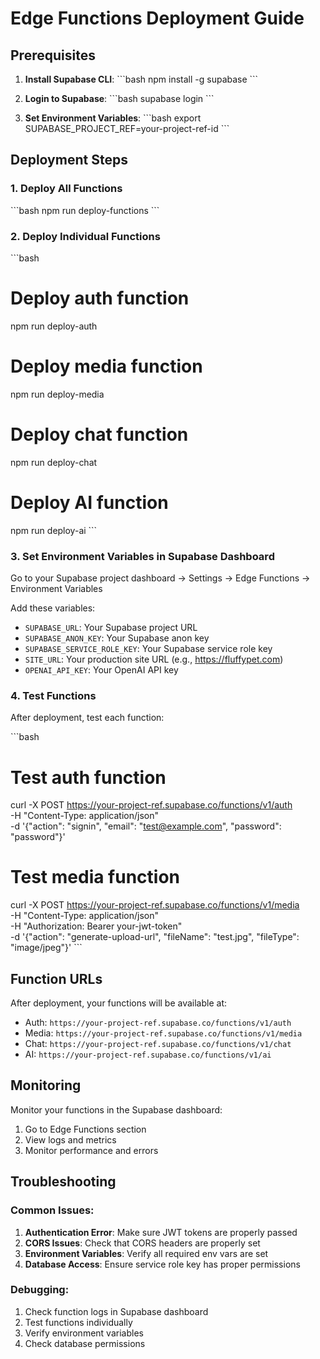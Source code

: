 # Edge Functions Deployment Guide

## Prerequisites

1. **Install Supabase CLI**:
   \`\`\`bash
   npm install -g supabase
   \`\`\`

2. **Login to Supabase**:
   \`\`\`bash
   supabase login
   \`\`\`

3. **Set Environment Variables**:
   \`\`\`bash
   export SUPABASE_PROJECT_REF=your-project-ref-id
   \`\`\`

## Deployment Steps

### 1. Deploy All Functions
\`\`\`bash
npm run deploy-functions
\`\`\`

### 2. Deploy Individual Functions
\`\`\`bash
# Deploy auth function
npm run deploy-auth

# Deploy media function
npm run deploy-media

# Deploy chat function
npm run deploy-chat

# Deploy AI function
npm run deploy-ai
\`\`\`

### 3. Set Environment Variables in Supabase Dashboard

Go to your Supabase project dashboard → Settings → Edge Functions → Environment Variables

Add these variables:
- `SUPABASE_URL`: Your Supabase project URL
- `SUPABASE_ANON_KEY`: Your Supabase anon key
- `SUPABASE_SERVICE_ROLE_KEY`: Your Supabase service role key
- `SITE_URL`: Your production site URL (e.g., https://fluffypet.com)
- `OPENAI_API_KEY`: Your OpenAI API key

### 4. Test Functions

After deployment, test each function:

\`\`\`bash
# Test auth function
curl -X POST https://your-project-ref.supabase.co/functions/v1/auth \
  -H "Content-Type: application/json" \
  -d '{"action": "signin", "email": "test@example.com", "password": "password"}'

# Test media function
curl -X POST https://your-project-ref.supabase.co/functions/v1/media \
  -H "Content-Type: application/json" \
  -H "Authorization: Bearer your-jwt-token" \
  -d '{"action": "generate-upload-url", "fileName": "test.jpg", "fileType": "image/jpeg"}'
\`\`\`

## Function URLs

After deployment, your functions will be available at:
- Auth: `https://your-project-ref.supabase.co/functions/v1/auth`
- Media: `https://your-project-ref.supabase.co/functions/v1/media`
- Chat: `https://your-project-ref.supabase.co/functions/v1/chat`
- AI: `https://your-project-ref.supabase.co/functions/v1/ai`

## Monitoring

Monitor your functions in the Supabase dashboard:
1. Go to Edge Functions section
2. View logs and metrics
3. Monitor performance and errors

## Troubleshooting

### Common Issues:

1. **Authentication Error**: Make sure JWT tokens are properly passed
2. **CORS Issues**: Check that CORS headers are properly set
3. **Environment Variables**: Verify all required env vars are set
4. **Database Access**: Ensure service role key has proper permissions

### Debugging:

1. Check function logs in Supabase dashboard
2. Test functions individually
3. Verify environment variables
4. Check database permissions
